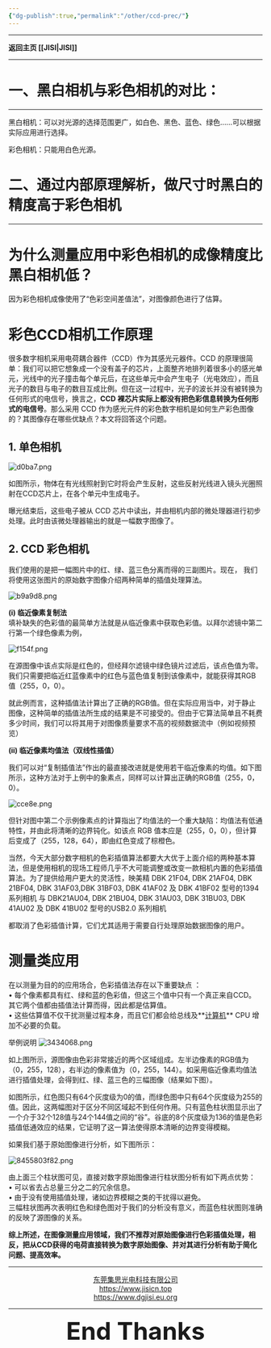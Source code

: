 ```yaml
---
{"dg-publish":true,"permalink":"/other/ccd-prec/"}
---
```



---

**返回主页 [[JISI\|JISI]]**

---

# 一、黑白相机与彩色相机的对比：

---

黑白相机：可以对光源的选择范围更广，如白色、黑色、蓝色、绿色……可以根据实际应用进行选择。

彩色相机：只能用白色光源。


# 二、通过内部原理解析，做尺寸时黑白的精度高于彩色相机

---

# 为什么测量应用中彩色相机的成像精度比黑白相机低？

因为彩色相机成像使用了“色彩空间差值法”，对图像颜色进行了估算。

# 彩色CCD相机工作原理

很多数字相机采用电荷耦合器件（CCD）作为其感光元器件。CCD 的原理很简单：我们可以把它想象成一个没有盖子的芯片，上面整齐地排列着很多小的感光单元，光线中的光子撞击每个单元后，在这些单元中会产生电子（光电效应），而且光子的数目与电子的数目互成比例。但在这一过程中，光子的波长并没有被转换为任何形式的电信号，换言之，**CCD 裸芯片实际上都没有把色彩信息转换为任何形式的电信号**。那么采用 CCD 作为感光元件的彩色数字相机是如何生产彩色图像的？其图像存在哪些优缺点？本文将回答这个问题。

## 1. 单色相机

![d0ba7.png](https://tc.899900.xyz/img/202308301826674.png)

如图所示，物体在有光线照射到它时将会产生反射，这些反射光线进入镜头光圈照射在CCD芯片上，在各个单元中生成电子。

曝光结束后，这些电子被从 CCD 芯片中读出，并由相机内部的微处理器进行初步处理。此时由该微处理器输出的就是一幅数字图像了。

## 2. CCD 彩色相机

我们使用的是把一幅图片中的红、绿、蓝三色分离而得的三副图片。现在，  我们将使用这张图片的原始数字图像介绍两种简单的插值处理算法。

![b9a9d8.png](https://tc.899900.xyz/img/202308301832585.png)

**(i) 临近像素复制法**  
填补缺失的色彩值的最简单方法就是从临近像素中获取色彩值。以拜尔滤镜中第二行第一个绿色像素为例，

![f154f.png](https://tc.899900.xyz/img/202308301832955.png)

在源图像中该点实际是红色的，但经拜尔滤镜中绿色镜片过滤后，该点色值为零。我们只需要把临近红蓝像素中的红色与蓝色值复制到该像素中，就能获得其RGB值（255，0，0）。

就此例而言，这种插值法计算出了正确的RGB值。但在实际应用当中，对于静止图像，这种简单的插值法所生成的结果是不可接受的。但由于它算法简单且不耗费多少时间，我们可以将其用于对图像质量要求不高的视频数据流中（例如视频预览）

**(ii) 临近像素均值法（双线性插值）**

我们可以对“复制插值法”作出的最直接改进就是使用若干临近像素的均值。如下图所示，这种方法对于上例中的象素点，同样可以计算出正确的RGB值（255，0，0）。

![cce8e.png](https://tc.899900.xyz/img/202308301833568.png)

但针对图中第二个示例像素点的计算指出了均值法的一个重大缺陷：均值法有低通特性，并由此将清晰的边界钝化。如该点 RGB 值本应是（255，0，0），但计算后变成了（255，128，64），即由红色变成了棕橙色。

当然，今天大部分数字相机的色彩插值算法都要大大优于上面介绍的两种基本算法，但是使用相机的现场工程师几乎不大可能调整或改变一款相机内置的色彩插值算法。为了提供给用户更大的灵活性，映美精 DBK 21F04, DBK 21AF04, DBK 21BF04, DBK 31AF03,DBK 31BF03, DBK 41AF02 及 DBK 41BF02 型号的1394 系列相机 与 DBK21AU04, DBK 21BU04, DBK 31AU03, DBK 31BU03, DBK 41AU02 及 DBK 41BU02 型号的USB2.0 系列相机

都取消了色彩插值计算，它们尤其适用于需要自行处理原始数据图像的用户。

# 测量类应用

在以测量为目的的应用场合，色彩插值法存在以下重要缺点 ：  
• 每个像素都具有红、绿和蓝的色彩值，但这三个值中只有一个真正来自CCD。其它两个值都由插值法计算而得，因此都是估算值。  
• 这些估算值不仅干扰测量过程本身，而且它们都会给总线及**[计算机](https://www.shuangyi-tech.com/ "计算机")** CPU 增加不必要的负载。

举例说明
![3434068.png](https://tc.899900.xyz/img/202308301834623.png)

如上图所示，源图像由色彩非常接近的两个区域组成。左半边像素的RGB值为（0，255，128），右半边的像素值为（0，255，144）。如采用临近像素均值法进行插值处理，会得到红、绿、蓝三色的三幅图像（结果如下图）。

如图所示，红色图只有64个灰度级为0的值，而绿色图中只有64个灰度级为255的值。因此，这两幅图对于区分不同区域起不到任何作用。只有蓝色柱状图显示出了一个介于32个128值与24个144值之间的“谷”。谷底的8个灰度级为136的值是色彩插值低通效应的结果，它证明了这一算法使得原本清晰的边界变得模糊。

如果我们基于原始图像进行分析，如下图所示：

![8455803f82.png](https://tc.899900.xyz/img/202308301835990.png)

由上面三个柱状图可见，直接对数字原始图像进行柱状图分析有如下两点优势：  
• 可以省去占总量三分之二的冗余信息。  
• 由于没有使用插值处理，诸如边界模糊之类的干扰得以避免。  
三幅柱状图再次表明红色和绿色图对于我们的分析没有意义，而蓝色柱状图则准确的反映了源图像的关系。

**综上所述，在图像测量应用领域，我们不推荐对原始图像进行色彩插值处理，相反，把从CCD获得的电荷直接转换为数字原始图像、并对其进行分析有助于简化问题、提高效率。**

---


<center><a href="Https://www.jisicn.top" target="_blank">东莞集思光电科技有限公司</a></center>
<center><a href="Https://www.jisicn.top" target="_blank">https://www.jisicn.top</a></center>
<center><a href="Https://www.dgjisi.eu.org" target="_blank">https://www.dgjisi.eu.org</a></center>

---

<div align='center' ><font size='50'><b>End Thanks</b></font></div>